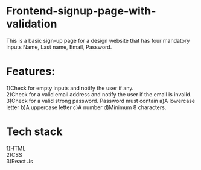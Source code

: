 # Frontend-signup-page-with-validation  
This is a basic sign-up page for a design website that has four mandatory inputs Name, Last name, Email, Password.  
# Features:  
1)Check for empty inputs and notify the user if any.  
2)Check for a valid email address and notify the user if the email is invalid.  
3)Check for a valid strong password. Password must contain a)A lowercase letter b)A uppercase letter c)A number d)Minimum 8 characters.   
# Tech stack  
1)HTML  
2)CSS  
3)React Js

